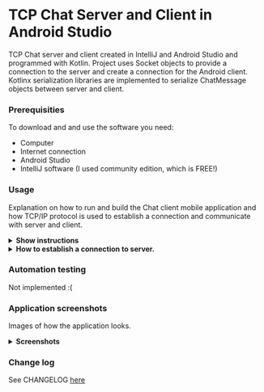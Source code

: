 # TCP Chat Server and Client in Android Studio
TCP Chat server and client created in IntelliJ and Android Studio and programmed with Kotlin.
Project uses Socket objects to provide a connection to the server and create a connection for the Android client. Kotlinx serialization libraries are implemented to serialize ChatMessage objects between server and client.

### Prerequisities
To download and and use the software you need: 
<ul>
  <li>Computer</li>
  <li>Internet connection</li>
  <li>Android Studio</li>
  <li>IntelliJ software (I used community edition, which is FREE!)</li>
</ul>
 
###  Usage
Explanation on how to run and build the Chat client mobile application and how
TCP/IP protocol is used to establish a connection and communicate with server and client.

<details><summary><b>Show instructions</b></summary>

1. Download or clone this GitHub repository.

2. Open the Client folder in Android Studio (3.5.3v at the time of writing this) 

3. Open the Server folder in IntelliJ (2019.3.3 at the time of writing this) 

#### How to run server and client and compile client app into an APK file.

* <b> Running server in IntelliJ. </b>
To run the server press the 'Run' button or use shortcut Ctrl + Shift + F10 (on Windows or Linux).
<p align="center">
  <img src="readme_images/IntelliJ Server Run project.png" alt="play project" width="650">
</p>

* <b> Stopping the server. </b>
To stop the server you can similiarily press the 'Stop' button.
<p align="center">
  <img src="readme_images/IntelliJ stop running server.png" alt="build project" width="650">
</p>

* <b> Running client in Android Studio. </b>
To run the client press the 'Run' button or use shortcut Ctrl + Shift + F10 (on Windows or Linux).
Both IDEs are built from the same code, thus they both have the same functionality.
<p align="center">
  <img src="readme_images/android studio run play button.png" alt="play project" width="650">
</p>

* <b> Stopping client emulation in Android Studio. </b>
To stop the client you can similiarily press the 'Stop' button.
<p align="center">
  <img src="readme_images/android studio stop running button.png" alt="play project" width="650">
</p>

* <b> Building project. </b>
Builds an APK of all modules in the current project for their selected variant. When IDE finishes building, a confirmation notification appears, providing a link to the APK file. The path to file is in <i><b>Chat Client Android Studio/app/build/outputs/apk/debug/</b></i> and default file name is app-debug.apk
<p align="center">
  <img src="readme_images/Android studio build APK.jpeg" alt="build project" width="650">
</p>

</details>

<details><summary><b>How to establish a connection to server.</b></summary>
  1. Server socket is bound to a port and uses the assigned IP address. 
     For this example we can use private address '192.168.1.10' and port '9999'.
  2. In chat client a connection is established by using the above address and port. 
</details>

### Automation testing
Not implemented :( 

### Application screenshots
Images of how the application looks.
<details><summary><b>Screenshots</b></summary>
<p align="center">
  <img src="app_screenshots/connect_screen.png" alt="details" width="200">
  <img src="app_screenshots/connected_screen.png" alt="details" width="200">
  <img src="app_screenshots/connected_screen02.png" alt="details" width="200">
  <img src="app_screenshots/current_users.png" alt="details" width="200">
  <img src="app_screenshots/message_derek.png.png" alt="details" width="200">
  <img src="app_screenshots/message_history.png" alt="details" width="200"> 
  <img src="app_screenshots/tap_button_list.png" alt="details" width="200"> 
  <img src="app_screenshots/top_chatters.png" alt="details" width="200">
</p>
</details>

### Change log
See CHANGELOG [here](CHANGELOG.md)
